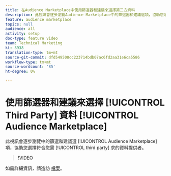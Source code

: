 ```yaml
---
title: 在Audience Marketplace中使用篩選器和建議來選擇第三方資料
description: 此視訊會逐步瀏覽Audience Marketplace中的篩選器和建議選項，協助您選擇符合您需求的第三方資料供應商。
feature: audience marketplace
topics: null
audience: all
activity: setup
doc-type: feature video
team: Technical Marketing
kt: 3938
translation-type: tm+mt
source-git-commit: dfd549508cc223714bdb07ac6fd2aa31e6ca5586
workflow-type: tm+mt
source-wordcount: '85'
ht-degree: 0%

---
```



# 使用篩選器和建議來選擇 [!UICONTROL Third Party] 資料 [!UICONTROL Audience Marketplace]

此視訊會逐步瀏覽中的篩選和建議選 [!UICONTROL Audience Marketplace] 項，協助您選擇符合您需 [!UICONTROL third party] 求的資料提供者。

>[!VIDEO](https://video.tv.adobe.com/v/29370/?quality=12)

如需詳細資訊，請造訪 [檔案](https://docs.adobe.com/content/help/en/audience-manager/user-guide/features/audience-marketplace/audience-marketplace-for-data-buyers/marketplace-data-buyers.html)。
